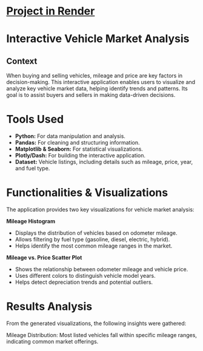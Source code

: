 # [Project in Render](https://proyecto5-fema.onrender.com)

# Interactive Vehicle Market Analysis

## Context
When buying and selling vehicles, mileage and price are key factors in decision-making. This interactive application enables users to visualize and analyze key vehicle market data, helping identify trends and patterns. Its goal is to assist buyers and sellers in making data-driven decisions.

# Tools Used
- **Python:** For data manipulation and analysis.
- **Pandas:** For cleaning and structuring information.
- **Matplotlib & Seaborn:** For statistical visualizations.
- **Plotly/Dash:** For building the interactive application.
- **Dataset:** Vehicle listings, including details such as mileage, price, year, and fuel type.

# Functionalities & Visualizations
The application provides two key visualizations for vehicle market analysis:

**Mileage Histogram**

- Displays the distribution of vehicles based on odometer mileage.
- Allows filtering by fuel type (gasoline, diesel, electric, hybrid).
- Helps identify the most common mileage ranges in the market.

**Mileage vs. Price Scatter Plot**

- Shows the relationship between odometer mileage and vehicle price.
- Uses different colors to distinguish vehicle model years.
- Helps detect depreciation trends and potential outliers.

# Results Analysis
From the generated visualizations, the following insights were gathered:

Mileage Distribution: Most listed vehicles fall within specific mileage ranges, indicating common market offerings.

